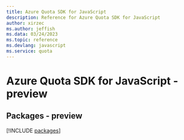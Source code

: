 ```yaml
---
title: Azure Quota SDK for JavaScript
description: Reference for Azure Quota SDK for JavaScript
author: xirzec
ms.author: jeffish
ms.data: 03/24/2023
ms.topic: reference
ms.devlang: javascript
ms.service: quota
---
```

# Azure Quota SDK for JavaScript - preview
## Packages - preview
[!INCLUDE [packages](quota-index.md)]
